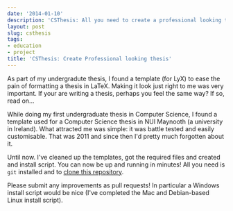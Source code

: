 ```yaml
---
date: '2014-01-10'
description: 'CSThesis: All you need to create a professional looking thesis'
layout: post
slug: csthesis
tags:
- education
- project
title: 'CSThesis: Create Professional looking thesis'
---
```


As part of my undergradute thesis, I found a template (for LyX) to ease the pain of formatting a thesis in LaTeX. Making it look just right to me was very important. If your are writing a thesis, perhaps you feel the same way? If so, read on...

While doing my first undergraduate thesis in Computer Science, I found a template used for a Computer Science thesis in NUI Maynooth (a university in Ireland). What attracted me was simple: it was battle tested and easily customisable. That was 2011 and since then I'd pretty much forgotten about it.

Until now. I've cleaned up the templates, got the required files and created and install script. You can now be up and running in minutes! All you need is `git` installed and to [clone this repository].

Please submit any improvements as pull requests! In particular a Windows install script would be nice (I've completed the Mac and Debian-based Linux install script).


[clone this repository]: https://github.com/dueyfinster/CSThesis